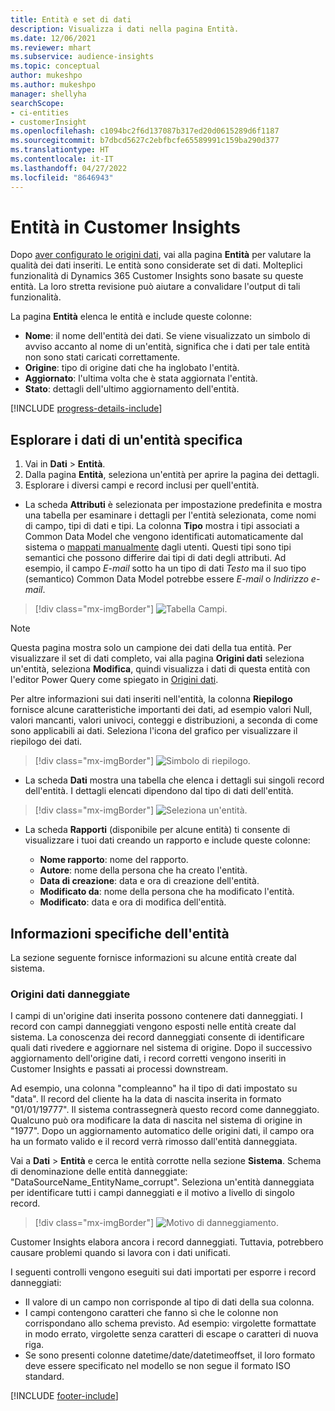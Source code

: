 ```yaml
---
title: Entità e set di dati
description: Visualizza i dati nella pagina Entità.
ms.date: 12/06/2021
ms.reviewer: mhart
ms.subservice: audience-insights
ms.topic: conceptual
author: mukeshpo
ms.author: mukeshpo
manager: shellyha
searchScope:
- ci-entities
- customerInsight
ms.openlocfilehash: c1094bc2f6d137087b317ed20d0615289d6f1187
ms.sourcegitcommit: b7dbcd5627c2ebfbcfe65589991c159ba290d377
ms.translationtype: HT
ms.contentlocale: it-IT
ms.lasthandoff: 04/27/2022
ms.locfileid: "8646943"
---
```

# <a name="entities-in-customer-insights"></a>Entità in Customer Insights

Dopo [aver configurato le origini dati](data-sources.md), vai alla pagina **Entità** per valutare la qualità dei dati inseriti. Le entità sono considerate set di dati. Molteplici funzionalità di Dynamics 365 Customer Insights sono basate su queste entità. La loro stretta revisione può aiutare a convalidare l'output di tali funzionalità.

La pagina **Entità** elenca le entità e include queste colonne:

- **Nome**: il nome dell'entità dei dati. Se viene visualizzato un simbolo di avviso accanto al nome di un'entità, significa che i dati per tale entità non sono stati caricati correttamente.
- **Origine**: tipo di origine dati che ha inglobato l'entità.
- **Aggiornato**: l'ultima volta che è stata aggiornata l'entità.
- **Stato**: dettagli dell'ultimo aggiornamento dell'entità.

[!INCLUDE [progress-details-include](includes/progress-details-pane.md)]

## <a name="explore-a-specific-entitys-data"></a>Esplorare i dati di un'entità specifica

1. Vai in **Dati** > **Entità**.
1. Dalla pagina **Entità**, seleziona un'entità per aprire la pagina dei dettagli.  
1. Esplorare i diversi campi e record inclusi per quell'entità.

- La scheda **Attributi** è selezionata per impostazione predefinita e mostra una tabella per esaminare i dettagli per l'entità selezionata, come nomi di campo, tipi di dati e tipi. La colonna **Tipo** mostra i tipi associati a Common Data Model che vengono identificati automaticamente dal sistema o [mappati manualmente](map-entities.md) dagli utenti. Questi tipi sono tipi semantici che possono differire dai tipi di dati degli attributi. Ad esempio, il campo *E-mail* sotto ha un tipo di dati *Testo* ma il suo tipo (semantico) Common Data Model potrebbe essere *E-mail* o *Indirizzo e-mail*.

> [!div class="mx-imgBorder"]
> ![Tabella Campi.](media/data-manager-entities-fields.PNG "Tabella Campi")

> [!NOTE]
> Questa pagina mostra solo un campione dei dati della tua entità. Per visualizzare il set di dati completo, vai alla pagina **Origini dati** seleziona un'entità, seleziona **Modifica**, quindi visualizza i dati di questa entità con l'editor Power Query come spiegato in [Origini dati](data-sources.md).

Per altre informazioni sui dati inseriti nell'entità, la colonna **Riepilogo** fornisce alcune caratteristiche importanti dei dati, ad esempio valori Null, valori mancanti, valori univoci, conteggi e distribuzioni, a seconda di come sono applicabili ai dati. Seleziona l'icona del grafico per visualizzare il riepilogo dei dati.

> [!div class="mx-imgBorder"]
> ![Simbolo di riepilogo.](media/data-manager-entities-summary.png "Tabella riepilogo dati")

- La scheda **Dati** mostra una tabella che elenca i dettagli sui singoli record dell'entità. I dettagli elencati dipendono dal tipo di dati dell'entità.

> [!div class="mx-imgBorder"]
> ![Seleziona un'entità.](media/data-manager-entities-data.png "Seleziona un\'entità")

- La scheda **Rapporti** (disponibile per alcune entità) ti consente di visualizzare i tuoi dati creando un rapporto e include queste colonne:

  - **Nome rapporto**: nome del rapporto.
  - **Autore**: nome della persona che ha creato l'entità.
  - **Data di creazione**: data e ora di creazione dell'entità.
  - **Modificato da**: nome della persona che ha modificato l'entità.
  - **Modificato**: data e ora di modifica dell'entità. 

## <a name="entity-specific-information"></a>Informazioni specifiche dell'entità

La sezione seguente fornisce informazioni su alcune entità create dal sistema.

### <a name="corrupted-data-sources"></a>Origini dati danneggiate

I campi di un'origine dati inserita possono contenere dati danneggiati. I record con campi danneggiati vengono esposti nelle entità create dal sistema. La conoscenza dei record danneggiati consente di identificare quali dati rivedere e aggiornare nel sistema di origine. Dopo il successivo aggiornamento dell'origine dati, i record corretti vengono inseriti in Customer Insights e passati ai processi downstream. 

Ad esempio, una colonna "compleanno" ha il tipo di dati impostato su "data". Il record del cliente ha la data di nascita inserita in formato "01/01/19777". Il sistema contrassegnerà questo record come danneggiato. Qualcuno può ora modificare la data di nascita nel sistema di origine in "1977". Dopo un aggiornamento automatico delle origini dati, il campo ora ha un formato valido e il record verrà rimosso dall'entità danneggiata. 

Vai a **Dati** > **Entità** e cerca le entità corrotte nella sezione **Sistema**. Schema di denominazione delle entità danneggiate: "DataSourceName_EntityName_corrupt". Seleziona un'entità danneggiata per identificare tutti i campi danneggiati e il motivo a livello di singolo record.
> [!div class="mx-imgBorder"]
> ![Motivo di danneggiamento.](media/corruption-reason.png "Motivo di danneggiamento")

Customer Insights elabora ancora i record danneggiati. Tuttavia, potrebbero causare problemi quando si lavora con i dati unificati.

I seguenti controlli vengono eseguiti sui dati importati per esporre i record danneggiati: 

- Il valore di un campo non corrisponde al tipo di dati della sua colonna.
- I campi contengono caratteri che fanno sì che le colonne non corrispondano allo schema previsto. Ad esempio: virgolette formattate in modo errato, virgolette senza caratteri di escape o caratteri di nuova riga.
- Se sono presenti colonne datetime/date/datetimeoffset, il loro formato deve essere specificato nel modello se non segue il formato ISO standard.


[!INCLUDE [footer-include](includes/footer-banner.md)]
